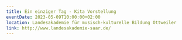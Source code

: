 ```yaml
---
title: Ein einziger Tag - Kita Vorstellung
eventDate: 2023-05-09T10:00:00+02:00
location: Landesakademie für musisch-kulturelle Bildung Ottweiler
link: http://www.landesakademie-saar.de/
---
```

